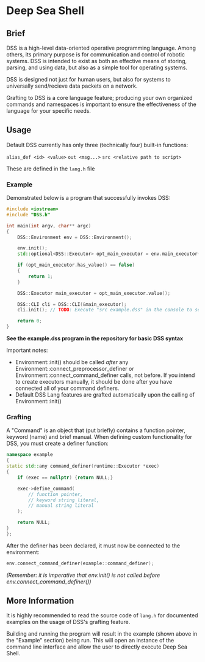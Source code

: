 # Deep Sea Shell

## Brief

DSS is a high-level data-oriented operative programming language. Among others,
its primary purpose is for communication and control of robotic systems.
DSS is intended to exist as both an effective means of storing, parsing, and
using data, but also as a simple tool for operating systems.

DSS is designed not just for human users, but also for systems to universally
send/recieve data packets on a network.

Grafting to DSS is a core language feature; producing your own organized commands
and namespaces is important to ensure the effectiveness of the language for your
specific needs.

## Usage

Default DSS currently has only three (technically four) built-in functions:

`alias_def <id> <value>`
`out <msg...>`
`src <relative path to script>`

These are defined in the `lang.h` file

### Example

Demonstrated below is a program that successfully invokes DSS:

```cpp
#include <iostream>
#include "DSS.h"

int main(int argv, char** argc)
{
    DSS::Environment env = DSS::Environment();

    env.init();
    std::optional<DSS::Executor> opt_main_executor = env.main_executor();

    if (opt_main_executor.has_value() == false)
    {
        return 1;
    }

    DSS::Executor main_executor = opt_main_executor.value();

    DSS::CLI cli = DSS::CLI(&main_executor);
    cli.init(); // TODO: Execute "src example.dss" in the console to see DSS in action

    return 0;
}
```

**See the example.dss program in the repository for basic DSS syntax**

Important notes:

* Environment::init() should be called *after* any Environment::connect_preprocessor_definer or Environment::connect_command_definer calls, not before. If you intend to create executors manually, it should be done after you have connected all of your command definers.
* Default DSS Lang features are grafted automatically upon the calling of Environment::init()

### Grafting

A "Command" is an object that (put briefly) contains a function pointer, keyword (name) and brief manual.
When defining custom functionality for DSS, you must create a definer function:

```cpp
namespace example
{
static std::any command_definer(runtime::Executor *exec)
{
    if (exec == nullptr) {return NULL;}

    exec->define_command(
        // function pointer,
        // keyword string literal,
        // manual string literal
    );

    return NULL;
}
};
```

After the definer has been declared, it must now be connected to the environment:

```cpp
env.connect_command_definer(example::command_definer);
```

*(Remember: it is imperative that env.init() is not called before env.connect_command_definer())*

## More Information

It is highly recommended to read the source code of `lang.h` for documented examples on the usage of DSS's grafting feature.

Building and running the program will result in the example (shown above in the "Example" section) being run.
This will open an instance of the command line interface and allow the user to directly execute Deep Sea Shell.
